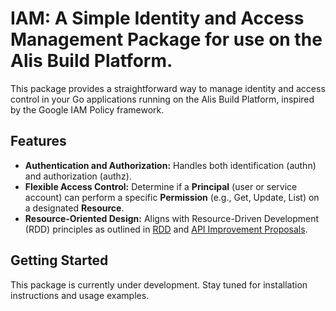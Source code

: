 # IAM: A Simple Identity and Access Management Package for use on the Alis Build Platform.

This package provides a straightforward way to manage identity and access control in your Go applications running on the Alis Build Platform, inspired by the Google IAM Policy framework. 

## Features

* **Authentication and Authorization:** Handles both identification (authn) and authorization (authz).
* **Flexible Access Control:** Determine if a **Principal** (user or service account) can perform a specific **Permission** (e.g., Get, Update, List) on a designated **Resource**.
* **Resource-Oriented Design:** Aligns with Resource-Driven Development (RDD) principles as outlined in [RDD](https://google.com) and [API Improvement Proposals](https://aip.dev).

## Getting Started

This package is currently under development. Stay tuned for installation instructions and usage examples. 
